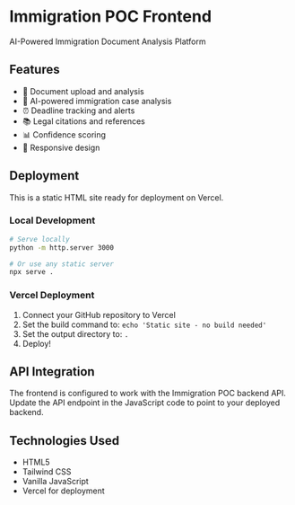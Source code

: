 # Immigration POC Frontend

AI-Powered Immigration Document Analysis Platform

## Features

- 📄 Document upload and analysis
- 🤖 AI-powered immigration case analysis
- ⏰ Deadline tracking and alerts
- 📚 Legal citations and references
- 📊 Confidence scoring
- 📱 Responsive design

## Deployment

This is a static HTML site ready for deployment on Vercel.

### Local Development

```bash
# Serve locally
python -m http.server 3000

# Or use any static server
npx serve .
```

### Vercel Deployment

1. Connect your GitHub repository to Vercel
2. Set the build command to: `echo 'Static site - no build needed'`
3. Set the output directory to: `.`
4. Deploy!

## API Integration

The frontend is configured to work with the Immigration POC backend API. Update the API endpoint in the JavaScript code to point to your deployed backend.

## Technologies Used

- HTML5
- Tailwind CSS
- Vanilla JavaScript
- Vercel for deployment
